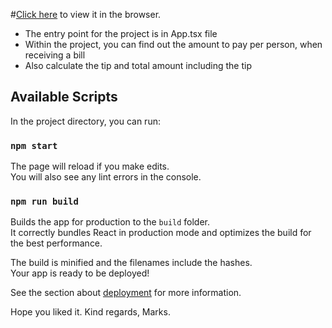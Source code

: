 #<a href="https://affectionate-ride-833bb9.netlify.app/">Click here</a> to view it in the browser.
- The entry point for the project is in App.tsx file
- Within the project, you can find out the amount to pay per person, when receiving a bill
- Also calculate the tip and total amount including the tip

## Available Scripts

In the project directory, you can run:

### `npm start`

The page will reload if you make edits.\
You will also see any lint errors in the console.

### `npm run build`

Builds the app for production to the `build` folder.\
It correctly bundles React in production mode and optimizes the build for the best performance.

The build is minified and the filenames include the hashes.\
Your app is ready to be deployed!

See the section about [deployment](https://facebook.github.io/create-react-app/docs/deployment) for more information.

Hope you liked it.
Kind regards, Marks.
